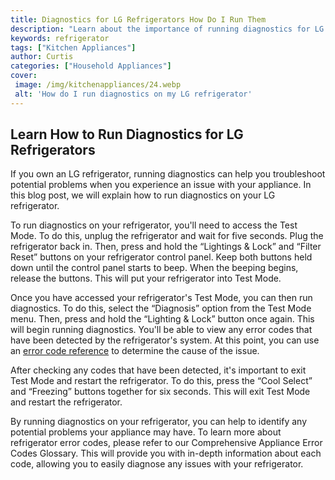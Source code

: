 ```yaml
---
title: Diagnostics for LG Refrigerators How Do I Run Them
description: "Learn about the importance of running diagnostics for LG refrigerators and discover the simple steps to follow for running diagnostics and troubleshooting any issues Get help with all your fridge needs here"
keywords: refrigerator
tags: ["Kitchen Appliances"]
author: Curtis
categories: ["Household Appliances"]
cover: 
 image: /img/kitchenappliances/24.webp
 alt: 'How do I run diagnostics on my LG refrigerator'
---
```

## Learn How to Run Diagnostics for LG Refrigerators
If you own an LG refrigerator, running diagnostics can help you troubleshoot potential problems when you experience an issue with your appliance. In this blog post, we will explain how to run diagnostics on your LG refrigerator.

To run diagnostics on your refrigerator, you'll need to access the Test Mode. To do this, unplug the refrigerator and wait for five seconds. Plug the refrigerator back in. Then, press and hold the “Lightings & Lock” and “Filter Reset” buttons on your refrigerator control panel. Keep both buttons held down until the control panel starts to beep. When the beeping begins, release the buttons. This will put your refrigerator into Test Mode.

Once you have accessed your refrigerator's Test Mode, you can then run diagnostics. To do this, select the “Diagnosis” option from the Test Mode menu. Then, press and hold the “Lighting & Lock” button once again. This will begin running diagnostics. You'll be able to view any error codes that have been detected by the refrigerator's system. At this point, you can use an [error code reference](./error-codes/) to determine the cause of the issue.

After checking any codes that have been detected, it's important to exit Test Mode and restart the refrigerator. To do this, press the “Cool Select” and “Freezing” buttons together for six seconds. This will exit Test Mode and restart the refrigerator.

By running diagnostics on your refrigerator, you can help to identify any potential problems your appliance may have. To learn more about refrigerator error codes, please refer to our Comprehensive Appliance Error Codes Glossary. This will provide you with in-depth information about each code, allowing you to easily diagnose any issues with your refrigerator.

